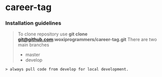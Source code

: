 # career-tag
### Installation guidelines

> To clone repository use **git clone git@github.com:woxiprogrammers/career-tag.git**
> There are two main branches
> * master
> * develop
```
> always pull code from develop for local development.
